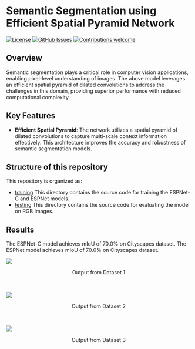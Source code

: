# Semantic Segmentation using Efficient Spatial Pyramid Network

[![License](https://img.shields.io/badge/License-MIT-blue.svg)](https://opensource.org/licenses/MIT)
[![GitHub Issues](https://img.shields.io/github/issues/ayushgoel24/Semantic-Segmentation-using-Efficient-Spatial-Pyramid-Network.svg)](https://github.com/ayushgoel24/Semantic-Segmentation-using-Efficient-Spatial-Pyramid-Network/issues)
[![Contributions welcome](https://img.shields.io/badge/Contributions-welcome-orange.svg)](https://github.com/ayushgoel24/Semantic-Segmentation-using-Efficient-Spatial-Pyramid-Network)

## Overview
Semantic segmentation plays a critical role in computer vision applications, enabling pixel-level understanding of images. The above model leverages an efficient spatial pyramid of dilated convolutions to address the challenges in this domain, providing superior performance with reduced computational complexity.


## Key Features
- <b>Efficient Spatial Pyramid</b>: The network utilizes a spatial pyramid of dilated convolutions to capture multi-scale context information effectively. This architecture improves the accuracy and robustness of semantic segmentation models.<br/>


## Structure of this repository

This repository is organized as:

- [training](/src/training/) This directory contains the source code for training the ESPNet-C and ESPNet models.
- [testing](/src/testing/) This directory contains the source code for evaluating the model on RGB Images.

## Results

The ESPNet-C model achieves mIoU of 70.0% on Cityscapes dataset.
The ESPNet model achieves mIoU of 70.0% on Cityscapes dataset.

<p float="left">
    <img src="./static/output/dataset_1.gif">
    <p align="center">Output from Dataset 1</p>
</p>
<br/>
<p float="left">
    <img src="./static/output/dataset_2.gif">
    <p align="center">Output from Dataset 2</p>
</p>
<br/>
<p float="left">
    <img src="./static/output/dataset_3.gif">
    <p align="center">Output from Dataset 3</p>
</p>
